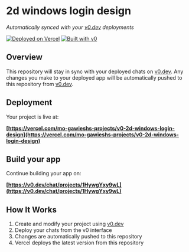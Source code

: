 # 2d windows login design

*Automatically synced with your [v0.dev](https://v0.dev) deployments*

[![Deployed on Vercel](https://img.shields.io/badge/Deployed%20on-Vercel-black?style=for-the-badge&logo=vercel)](https://vercel.com/mo-gawieshs-projects/v0-2d-windows-login-design)
[![Built with v0](https://img.shields.io/badge/Built%20with-v0.dev-black?style=for-the-badge)](https://v0.dev/chat/projects/1HywgYxy9wL)

## Overview

This repository will stay in sync with your deployed chats on [v0.dev](https://v0.dev).
Any changes you make to your deployed app will be automatically pushed to this repository from [v0.dev](https://v0.dev).

## Deployment

Your project is live at:

**[https://vercel.com/mo-gawieshs-projects/v0-2d-windows-login-design](https://vercel.com/mo-gawieshs-projects/v0-2d-windows-login-design)**

## Build your app

Continue building your app on:

**[https://v0.dev/chat/projects/1HywgYxy9wL](https://v0.dev/chat/projects/1HywgYxy9wL)**

## How It Works

1. Create and modify your project using [v0.dev](https://v0.dev)
2. Deploy your chats from the v0 interface
3. Changes are automatically pushed to this repository
4. Vercel deploys the latest version from this repository